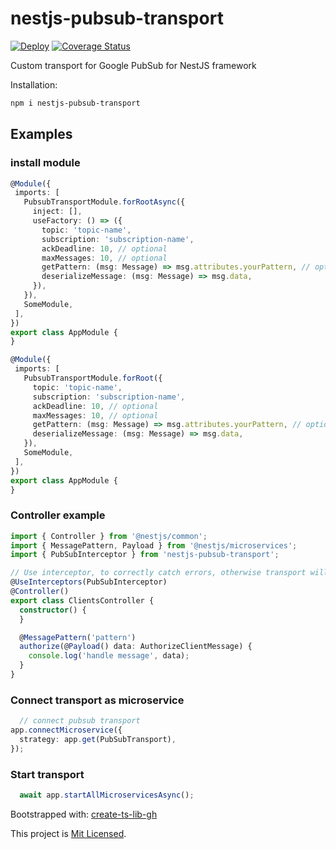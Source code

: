 # nestjs-pubsub-transport

[![Deploy](https://github.com/mdovhopo/nestjs-pubsub-transport/workflows/build/badge.svg)](https://github.com/mdovhopo/nestjs-pubsub-transport/actions)
[![Coverage Status](https://coveralls.io/repos/github/mdovhopo/nestjs-pubsub-transport/badge.svg?branch=master)](https://coveralls.io/github/mdovhopo/nestjs-pubsub-transport?branch=master)

Custom transport for Google PubSub for NestJS framework

Installation:

```sh
npm i nestjs-pubsub-transport
```

## Examples

### install module

 ```ts
 @Module({
  imports: [
    PubsubTransportModule.forRootAsync({
      inject: [],
      useFactory: () => ({
        topic: 'topic-name',
        subscription: 'subscription-name',
        ackDeadline: 10, // optional
        maxMessages: 10, // optional
        getPattern: (msg: Message) => msg.attributes.yourPattern, // optional
        deserializeMessage: (msg: Message) => msg.data,
      }),
    }),
    SomeModule,
  ],
})
export class AppModule {
}
 ```

 ```ts
 @Module({
  imports: [
    PubsubTransportModule.forRoot({
      topic: 'topic-name',
      subscription: 'subscription-name',
      ackDeadline: 10, // optional
      maxMessages: 10, // optional
      getPattern: (msg: Message) => msg.attributes.yourPattern, // optional
      deserializeMessage: (msg: Message) => msg.data,
    }),
    SomeModule,
  ],
})
export class AppModule {
}
 ```

### Controller example

```ts
import { Controller } from '@nestjs/common';
import { MessagePattern, Payload } from '@nestjs/microservices';
import { PubSubInterceptor } from 'nestjs-pubsub-transport';

// Use interceptor, to correctly catch errors, otherwise transport will always 'ack' message
@UseInterceptors(PubSubInterceptor)
@Controller()
export class ClientsController {
  constructor() {
  }

  @MessagePattern('pattern')
  authorize(@Payload() data: AuthorizeClientMessage) {
    console.log('handle message', data);
  }
}
```

### Connect transport as microservice

```ts
  // connect pubsub transport
app.connectMicroservice({
  strategy: app.get(PubSubTransport),
});
```

### Start transport

```ts
  await app.startAllMicroservicesAsync();
```

Bootstrapped with: [create-ts-lib-gh](https://github.com/glebbash/create-ts-lib-gh)

This project is [Mit Licensed](LICENSE).
